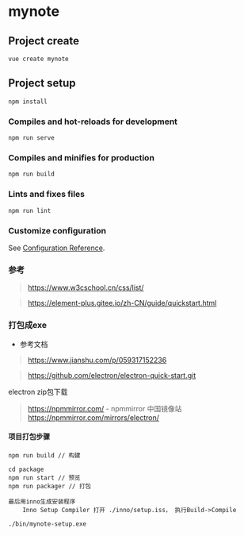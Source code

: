 # mynote

## Project create
```
vue create mynote
```

## Project setup
```
npm install
```

### Compiles and hot-reloads for development
```
npm run serve
```

### Compiles and minifies for production
```
npm run build
```

### Lints and fixes files
```
npm run lint
```

### Customize configuration
See [Configuration Reference](https://cli.vuejs.org/config/).

### 参考
> https://www.w3cschool.cn/css/list/

> https://element-plus.gitee.io/zh-CN/guide/quickstart.html

### 打包成exe

- 参考文档
> https://www.jianshu.com/p/059317152236

> https://github.com/electron/electron-quick-start.git

electron zip包下载
> https://npmmirror.com/ - npmmirror 中国镜像站
> https://npmmirror.com/mirrors/electron/


#### 项目打包步骤

    npm run build // 构建

    cd package
    npm run start // 预览
    npm run packager // 打包

    最后用inno生成安装程序
        Inno Setup Compiler 打开 ./inno/setup.iss， 执行Build->Compile
    
    ./bin/mynote-setup.exe